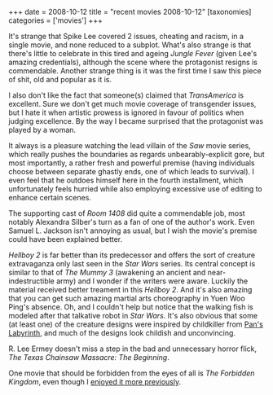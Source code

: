 +++
date = 2008-10-12
title = "recent movies 2008-10-12"
[taxonomies]
categories = ['movies']
+++

It's strange that Spike Lee covered 2 issues, cheating and racism, in a
single movie, and none reduced to a subplot. What's also strange is
that there's little to celebrate in this tired and ageing *Jungle
Fever* (given Lee's amazing credentials), although the scene where the
protagonist resigns is commendable. Another strange thing is it was the
first time I saw this piece of shit, old and popular as it is.

I also don't like the fact that someone(s) claimed that *TransAmerica*
is excellent. Sure we don't get much movie coverage of transgender
issues, but I hate it when artistic prowess is ignored in favour of
politics when judging excellence. By the way I became surprised that the
protagonist was played by a woman.

It always is a pleasure watching the lead villain of the *Saw* movie
series, which really pushes the boundaries as regards
unbearably-explicit gore, but most importantly, a rather fresh and
powerful premise (having individuals choose between separate ghastly
ends, one of which leads to survival). I even feel that he outdoes
himself here in the fourth installment, which unfortunately feels
hurried while also employing excessive use of editing to enhance certain
scenes.

The supporting cast of *Room 1408* did quite a commendable job, most
notably Alexandra Silber's turn as a fan of one of the author's work.
Even Samuel L. Jackson isn't annoying as usual, but I wish the movie's
premise could have been explained better.

*Hellboy 2* is far better than its predecessor and offers the sort of
creature extravaganza only last seen in the *Star Wars* series. Its
central concept is similar to that of *The Mummy 3* (awakening an
ancient and near-indestructible army) and I wonder if the writers were
aware. Luckily the material received better treament in this *Hellboy
2*. And it's also amazing that you can get such amazing martial arts
choreography in Yuen Woo Ping's absence. Oh, and I couldn't help but
notice that the walking fish is modeled after that talkative robot in
*Star Wars*. It's also obvious that some (at least one) of the creature
designs were inspired by childkiller from [Pan's Labyrinth], and much
of the designs look childish and unconvincing.

R. Lee Ermey doesn't miss a step in the bad and unnecessary horror
flick, *The Texas Chainsaw Massacre: The Beginning*.

One movie that should be forbidden from the eyes of all is *The
Forbidden Kingdom*, even though I [enjoyed it more previously].

  [Pan's Labyrinth]: http://tshepang.net/pan-s-labyrinth-2006
  [enjoyed it more previously]: http://tshepang.net/recent-movies-2008-05-28

